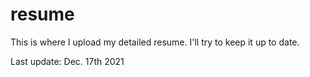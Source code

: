 # resume
This is where I upload my detailed resume. I'll try to keep it up to date.

Last update: Dec. 17th 2021
